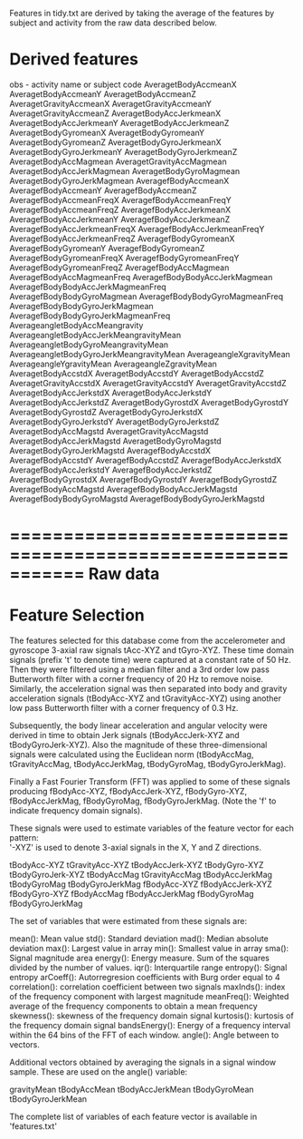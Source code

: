 Features in tidy.txt are derived by taking the average of the features by subject and activity from the raw data described below.

Derived features
================
obs - activity name or subject code
AveragetBodyAccmeanX
AveragetBodyAccmeanY
AveragetBodyAccmeanZ
AveragetGravityAccmeanX
AveragetGravityAccmeanY
AveragetGravityAccmeanZ
AveragetBodyAccJerkmeanX
AveragetBodyAccJerkmeanY
AveragetBodyAccJerkmeanZ
AveragetBodyGyromeanX
AveragetBodyGyromeanY
AveragetBodyGyromeanZ
AveragetBodyGyroJerkmeanX
AveragetBodyGyroJerkmeanY
AveragetBodyGyroJerkmeanZ
AveragetBodyAccMagmean
AveragetGravityAccMagmean
AveragetBodyAccJerkMagmean
AveragetBodyGyroMagmean
AveragetBodyGyroJerkMagmean
AveragefBodyAccmeanX
AveragefBodyAccmeanY
AveragefBodyAccmeanZ
AveragefBodyAccmeanFreqX
AveragefBodyAccmeanFreqY
AveragefBodyAccmeanFreqZ
AveragefBodyAccJerkmeanX
AveragefBodyAccJerkmeanY
AveragefBodyAccJerkmeanZ
AveragefBodyAccJerkmeanFreqX
AveragefBodyAccJerkmeanFreqY
AveragefBodyAccJerkmeanFreqZ
AveragefBodyGyromeanX
AveragefBodyGyromeanY
AveragefBodyGyromeanZ
AveragefBodyGyromeanFreqX
AveragefBodyGyromeanFreqY
AveragefBodyGyromeanFreqZ
AveragefBodyAccMagmean
AveragefBodyAccMagmeanFreq
AveragefBodyBodyAccJerkMagmean
AveragefBodyBodyAccJerkMagmeanFreq
AveragefBodyBodyGyroMagmean
AveragefBodyBodyGyroMagmeanFreq
AveragefBodyBodyGyroJerkMagmean
AveragefBodyBodyGyroJerkMagmeanFreq
AverageangletBodyAccMeangravity
AverageangletBodyAccJerkMeangravityMean
AverageangletBodyGyroMeangravityMean
AverageangletBodyGyroJerkMeangravityMean
AverageangleXgravityMean
AverageangleYgravityMean
AverageangleZgravityMean
AveragetBodyAccstdX
AveragetBodyAccstdY
AveragetBodyAccstdZ
AveragetGravityAccstdX
AveragetGravityAccstdY
AveragetGravityAccstdZ
AveragetBodyAccJerkstdX
AveragetBodyAccJerkstdY
AveragetBodyAccJerkstdZ
AveragetBodyGyrostdX
AveragetBodyGyrostdY
AveragetBodyGyrostdZ
AveragetBodyGyroJerkstdX
AveragetBodyGyroJerkstdY
AveragetBodyGyroJerkstdZ
AveragetBodyAccMagstd
AveragetGravityAccMagstd
AveragetBodyAccJerkMagstd
AveragetBodyGyroMagstd
AveragetBodyGyroJerkMagstd
AveragefBodyAccstdX
AveragefBodyAccstdY
AveragefBodyAccstdZ
AveragefBodyAccJerkstdX
AveragefBodyAccJerkstdY
AveragefBodyAccJerkstdZ
AveragefBodyGyrostdX
AveragefBodyGyrostdY
AveragefBodyGyrostdZ
AveragefBodyAccMagstd
AveragefBodyBodyAccJerkMagstd
AveragefBodyBodyGyroMagstd
AveragefBodyBodyGyroJerkMagstd

===========================================================
Raw data
===========================================================

Feature Selection 
=================

The features selected for this database come from the accelerometer and gyroscope 3-axial raw signals tAcc-XYZ and tGyro-XYZ. These time domain signals (prefix 't' to denote time) were captured at a constant rate of 50 Hz. Then they were filtered using a median filter and a 3rd order low pass Butterworth filter with a corner frequency of 20 Hz to remove noise. Similarly, the acceleration signal was then separated into body and gravity acceleration signals (tBodyAcc-XYZ and tGravityAcc-XYZ) using another low pass Butterworth filter with a corner frequency of 0.3 Hz. 

Subsequently, the body linear acceleration and angular velocity were derived in time to obtain Jerk signals (tBodyAccJerk-XYZ and tBodyGyroJerk-XYZ). Also the magnitude of these three-dimensional signals were calculated using the Euclidean norm (tBodyAccMag, tGravityAccMag, tBodyAccJerkMag, tBodyGyroMag, tBodyGyroJerkMag). 

Finally a Fast Fourier Transform (FFT) was applied to some of these signals producing fBodyAcc-XYZ, fBodyAccJerk-XYZ, fBodyGyro-XYZ, fBodyAccJerkMag, fBodyGyroMag, fBodyGyroJerkMag. (Note the 'f' to indicate frequency domain signals). 

These signals were used to estimate variables of the feature vector for each pattern:  
'-XYZ' is used to denote 3-axial signals in the X, Y and Z directions.

tBodyAcc-XYZ
tGravityAcc-XYZ
tBodyAccJerk-XYZ
tBodyGyro-XYZ
tBodyGyroJerk-XYZ
tBodyAccMag
tGravityAccMag
tBodyAccJerkMag
tBodyGyroMag
tBodyGyroJerkMag
fBodyAcc-XYZ
fBodyAccJerk-XYZ
fBodyGyro-XYZ
fBodyAccMag
fBodyAccJerkMag
fBodyGyroMag
fBodyGyroJerkMag

The set of variables that were estimated from these signals are: 

mean(): Mean value
std(): Standard deviation
mad(): Median absolute deviation 
max(): Largest value in array
min(): Smallest value in array
sma(): Signal magnitude area
energy(): Energy measure. Sum of the squares divided by the number of values. 
iqr(): Interquartile range 
entropy(): Signal entropy
arCoeff(): Autorregresion coefficients with Burg order equal to 4
correlation(): correlation coefficient between two signals
maxInds(): index of the frequency component with largest magnitude
meanFreq(): Weighted average of the frequency components to obtain a mean frequency
skewness(): skewness of the frequency domain signal 
kurtosis(): kurtosis of the frequency domain signal 
bandsEnergy(): Energy of a frequency interval within the 64 bins of the FFT of each window.
angle(): Angle between to vectors.

Additional vectors obtained by averaging the signals in a signal window sample. These are used on the angle() variable:

gravityMean
tBodyAccMean
tBodyAccJerkMean
tBodyGyroMean
tBodyGyroJerkMean

The complete list of variables of each feature vector is available in 'features.txt'
